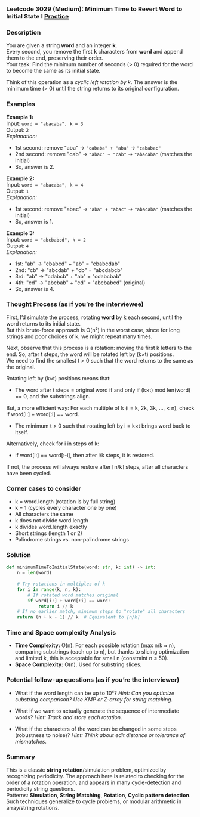 ### Leetcode 3029 (Medium): Minimum Time to Revert Word to Initial State I [Practice](https://leetcode.com/problems/minimum-time-to-revert-word-to-initial-state-i)

### Description  
You are given a string **word** and an integer **k**.  
Every second, you remove the first **k** characters from **word** and append them to the end, preserving their order.  
Your task: Find the minimum number of seconds (> 0) required for the word to become the same as its initial state.

Think of this operation as a *cyclic left rotation by k*. The answer is the minimum time (> 0) until the string returns to its original configuration.

### Examples  

**Example 1:**  
Input: `word = "abacaba", k = 3`  
Output: `2`  
*Explanation:*
- 1st second: remove "aba" → `"cababa" + "aba"` → `"cababac"`
- 2nd second: remove "cab" → `"abac" + "cab"` → `"abacaba"` (matches the initial)
- So, answer is 2.


**Example 2:**  
Input: `word = "abacaba", k = 4`  
Output: `1`  
*Explanation:*
- 1st second: remove "abac" → `"aba" + "abac"` → `"abacaba"` (matches the initial)
- So, answer is 1.

**Example 3:**  
Input: `word = "abcbabcd", k = 2`  
Output: `4`  
*Explanation:*
- 1st: "ab" → "cbabcd" + "ab" = "cbabcdab"  
- 2nd: "cb" → "abcdab" + "cb" = "abcdabcb"  
- 3rd: "ab" → "cdabcb" + "ab" = "cdabcbab"  
- 4th: "cd" → "abcbab" + "cd" = "abcbabcd" (original)
- So, answer is 4.

### Thought Process (as if you’re the interviewee)  

First, I’d simulate the process, rotating **word** by k each second, until the word returns to its initial state.  
But this brute-force approach is O(n²) in the worst case, since for long strings and poor choices of k, we might repeat many times.

Next, observe that this process is a rotation: moving the first k letters to the end. So, after t steps, the word will be rotated left by (k×t) positions.  
We need to find the smallest t > 0 such that the word returns to the same as the original.

Rotating left by (k×t) positions means that:
- The word after t steps = original word if and only if (k×t) mod len(word) == 0, and the substrings align.

But, a more efficient way: For each multiple of k (i = k, 2k, 3k, ..., < n), check if word[i:] + word[:i] == word.  
- The minimum t > 0 such that rotating left by i = k×t brings word back to itself.

Alternatively, check for i in steps of k:  
- If word[i:] == word[:-i], then after i/k steps, it is restored.

If not, the process will always restore after ⌈n/k⌉ steps, after all characters have been cycled.


### Corner cases to consider  
- k = word.length (rotation is by full string)
- k = 1 (cycles every character one by one)
- All characters the same
- k does not divide word.length
- k divides word.length exactly
- Short strings (length 1 or 2)
- Palindrome strings vs. non-palindrome strings

### Solution

```python
def minimumTimeToInitialState(word: str, k: int) -> int:
    n = len(word)
    
    # Try rotations in multiples of k
    for i in range(k, n, k):
        # If rotated word matches original
        if word[i:] + word[:i] == word:
            return i // k
    # If no earlier match, minimum steps to "rotate" all characters
    return (n + k - 1) // k  # Equivalent to ⌈n/k⌉
```

### Time and Space complexity Analysis  

- **Time Complexity:** O(n). For each possible rotation (max n/k ≈ n), comparing substrings (each up to n), but thanks to slicing optimization and limited k, this is acceptable for small n (constraint n ≤ 50).
- **Space Complexity:** O(n). Used for substring slices.

### Potential follow-up questions (as if you’re the interviewer)  

- What if the word length can be up to 10⁵?
  *Hint: Can you optimize substring comparison? Use KMP or Z-array for string matching.*

- What if we want to actually generate the sequence of intermediate words?
  *Hint: Track and store each rotation.*

- What if the characters of the word can be changed in some steps (robustness to noise)?
  *Hint: Think about edit distance or tolerance of mismatches.*

### Summary
This is a classic **string rotation**/simulation problem, optimized by recognizing periodicity. The approach here is related to checking for the order of a rotation operation, and appears in many cycle-detection and periodicity string questions.  
Patterns: **Simulation**, **String Matching**, **Rotation**, **Cyclic pattern detection**.  
Such techniques generalize to cycle problems, or modular arithmetic in array/string rotations.